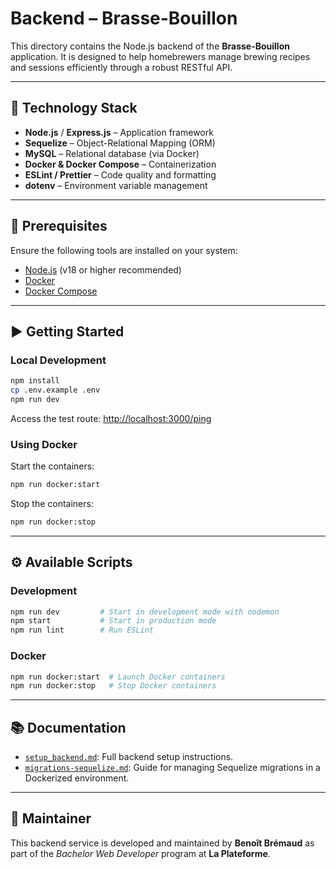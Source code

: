 # Backend – Brasse-Bouillon

This directory contains the Node.js backend of the **Brasse-Bouillon** application. It is designed to help homebrewers manage brewing recipes and sessions efficiently through a robust RESTful API.

---

## 🚀 Technology Stack

* **Node.js** / **Express.js** – Application framework
* **Sequelize** – Object-Relational Mapping (ORM)
* **MySQL** – Relational database (via Docker)
* **Docker & Docker Compose** – Containerization
* **ESLint / Prettier** – Code quality and formatting
* **dotenv** – Environment variable management

---

## 🧰 Prerequisites

Ensure the following tools are installed on your system:

* [Node.js](https://nodejs.org/) (v18 or higher recommended)
* [Docker](https://www.docker.com/products/docker-desktop/)
* [Docker Compose](https://docs.docker.com/compose/install/)

---

## ▶️ Getting Started

### Local Development

```bash
npm install
cp .env.example .env
npm run dev
```

Access the test route:
[http://localhost:3000/ping](http://localhost:3000/ping)

### Using Docker

Start the containers:

```bash
npm run docker:start
```

Stop the containers:

```bash
npm run docker:stop
```

---

## ⚙️ Available Scripts

### Development

```bash
npm run dev         # Start in development mode with nodemon
npm start           # Start in production mode
npm run lint        # Run ESLint
```

### Docker

```bash
npm run docker:start  # Launch Docker containers
npm run docker:stop   # Stop Docker containers
```

---

## 📚 Documentation

* [`setup_backend.md`](../docs/architecture/backend/setup_backend.md): Full backend setup instructions.
* [`migrations-sequelize.md`](../docs/project-management/migrations-sequelize.md): Guide for managing Sequelize migrations in a Dockerized environment.

---

## 👤 Maintainer

This backend service is developed and maintained by **Benoît Brémaud** as part of the *Bachelor Web Developer* program at **La Plateforme**.
